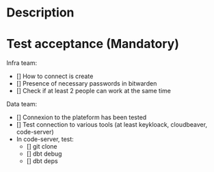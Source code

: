 # Description 
<!-- Describe the particularity of this env if necessary -->

# Test acceptance (Mandatory)

Infra team:
- [] How to connect is create
- [] Presence of necessary passwords in bitwarden
- [] Check if at least 2 people can work at the same time

Data team:
- [] Connexion to the plateform has been tested
- [] Test connection to various tools (at least keykloack, cloudbeaver, code-server)
- In code-server, test:
    - [] git clone
    - [] dbt debug
    - [] dbt deps

